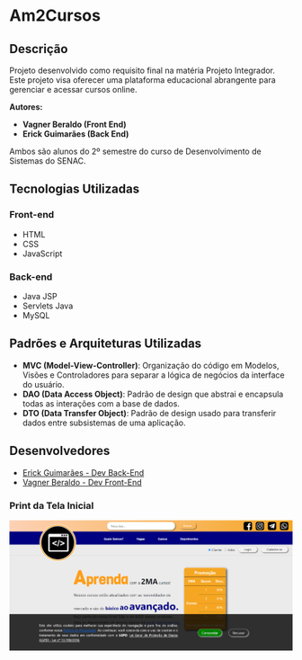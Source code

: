 # Am2Cursos

## Descrição
Projeto desenvolvido como requisito final na matéria Projeto Integrador. Este projeto visa oferecer uma plataforma educacional abrangente para gerenciar e acessar cursos online.

**Autores:**
- **Vagner Beraldo (Front End)**
- **Erick Guimarães (Back End)**

Ambos são alunos do 2º semestre do curso de Desenvolvimento de Sistemas do SENAC.

## Tecnologias Utilizadas

### Front-end
- HTML
- CSS
- JavaScript

### Back-end
- Java JSP
- Servlets Java
- MySQL

## Padrões e Arquiteturas Utilizadas
- **MVC (Model-View-Controller)**: Organização do código em Modelos, Visões e Controladores para separar a lógica de negócios da interface do usuário.
- **DAO (Data Access Object)**: Padrão de design que abstrai e encapsula todas as interações com a base de dados.
- **DTO (Data Transfer Object)**: Padrão de design usado para transferir dados entre subsistemas de uma aplicação.

## Desenvolvedores
- [Erick Guimarães - Dev Back-End](https://github.com/ErickGX)
- [Vagner Beraldo - Dev Front-End](https://github.com/VagnerBeraldo)

### Print da Tela Inicial
![Print da Tela Inicial](https://github.com/VagnerBeraldo/Trabalho_PI_2sem/blob/main/web/img/Site2MA.png)
